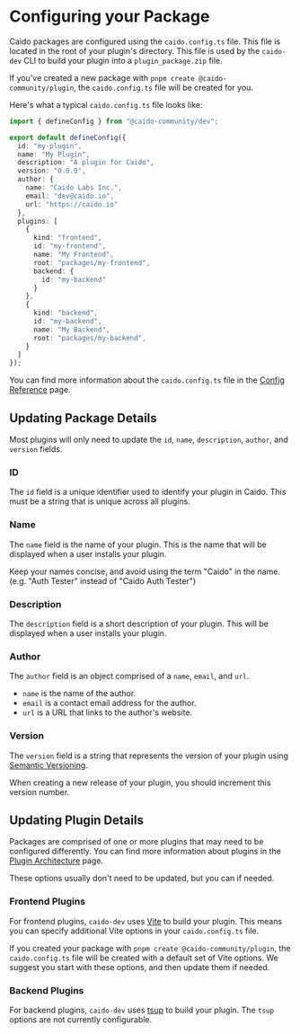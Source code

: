 # Configuring your Package

Caido packages are configured using the `caido.config.ts` file. This file is located in the root of your plugin's directory.
This file is used by the `caido-dev` CLI to build your plugin into a `plugin_package.zip` file.

If you've created a new package with `pnpm create @caido-community/plugin`, the `caido.config.ts` file will be created for you.

Here's what a typical `caido.config.ts` file looks like:

```ts
import { defineConfig } from "@caido-community/dev";

export default defineConfig({
  id: "my-plugin",
  name: "My Plugin",
  description: "A plugin for Caido",
  version: "0.0.0",
  author: {
    name: "Caido Labs Inc.",
    email: "dev@caido.io",
    url: "https://caido.io"
  },
  plugins: [
    {
      kind: "frontend",
      id: "my-frontend",
      name: "My Frontend",
      root: "packages/my-frontend",
      backend: {
        id: "my-backend"
      }
    },
    {
      kind: "backend",
      id: "my-backend",
      name: "My Backend",
      root: "packages/my-backend",
    }
  ]
});
```

You can find more information about the `caido.config.ts` file in the [Config Reference](/reference/config) page.

## Updating Package Details

Most plugins will only need to update the `id`, `name`, `description`, `author`, and `version` fields.

### ID

The `id` field is a unique identifier used to identify your plugin in Caido. This must be a string that is unique across all plugins.

### Name

The `name` field is the name of your plugin. This is the name that will be displayed when a user installs your plugin.

Keep your names concise, and avoid using the term "Caido" in the name. (e.g. "Auth Tester" instead of "Caido Auth Tester")

### Description

The `description` field is a short description of your plugin. This will be displayed when a user installs your plugin.

### Author

The `author` field is an object comprised of a `name`, `email`, and `url`.

- `name` is the name of the author.
- `email` is a contact email address for the author.
- `url` is a URL that links to the author's website.

### Version

The `version` field is a string that represents the version of your plugin using [Semantic Versioning](https://semver.org/).

When creating a new release of your plugin, you should increment this version number.

## Updating Plugin Details

Packages are comprised of one or more plugins that may need to be configured differently. You can find more information about plugins in the [Plugin Architecture](/concepts/essentials/package) page.

These options usually don't need to be updated, but you can if needed.

### Frontend Plugins

For frontend plugins, `caido-dev` uses [Vite](https://vitejs.dev/) to build your plugin. This means you can specify additional Vite options in your `caido.config.ts` file.

If you created your package with `pnpm create @caido-community/plugin`, the `caido.config.ts` file will be created with a default set of Vite options. We suggest you start with these options, and then update them if needed.

### Backend Plugins

For backend plugins, `caido-dev` uses [tsup](https://tsup.egoist.dev/) to build your plugin. The `tsup` options are not currently configurable.
